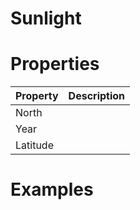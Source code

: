 # Sunlight


# Properties


| Property | Description| 
| -------- | -----------|
| North |  |
| Year |  |
| Latitude |  |




# Examples
